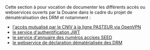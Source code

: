 Cette section à pour vocation de documenter les différents accès ou webservices ouverts par la Douane dans le cadre du projet de dématéralisation des DRM et notamment :

 - [l'accès mutualisé par le CNIV à la ligne PASTEUR via OpenVPN](PASTEUR.md)
 - [le service d'authentification JWT](JWT.md)
 - [le service d'annuaire des numéros accises SEED](SEED.md)
 - [le webservice de déclaration dématérialisée des DRM](DRMXML.md)


